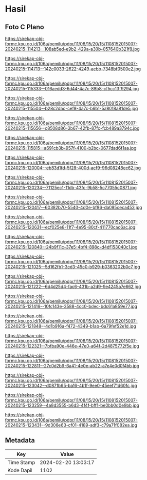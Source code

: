 # Hasil

## Foto C Plano

https://sirekap-obj-formc.kpu.go.id/106a/pemilu/pdpr/11/08/15/20/15/1108152015007-20240215-114213--108ab5ed-e9b2-429a-a30b-057640b321f8.jpg

https://sirekap-obj-formc.kpu.go.id/106a/pemilu/pdpr/11/08/15/20/15/1108152015007-20240215-114713--142c0033-2622-4249-acbb-7348bf0500e2.jpg

https://sirekap-obj-formc.kpu.go.id/106a/pemilu/pdpr/11/08/15/20/15/1108152015007-20240215-115333--016aedd3-6d44-4a7c-88b8-cf5cc13f9294.jpg

https://sirekap-obj-formc.kpu.go.id/106a/pemilu/pdpr/11/08/15/20/15/1108152015007-20240215-115504--b28c2dac-cef8-4a7c-b6b1-5a8018a81de5.jpg

https://sirekap-obj-formc.kpu.go.id/106a/pemilu/pdpr/11/08/15/20/15/1108152015007-20240215-115656--c8508d86-3b67-42fb-87fc-fcb489a3794c.jpg

https://sirekap-obj-formc.kpu.go.id/106a/pemilu/pdpr/11/08/15/20/15/1108152015007-20240215-115815--a691cb3b-957f-4100-b2bc-0677dad6f1aa.jpg

https://sirekap-obj-formc.kpu.go.id/106a/pemilu/pdpr/11/08/15/20/15/1108152015007-20240215-120004--eb83d1fd-5f28-400d-acf9-96d08248ec62.jpg

https://sirekap-obj-formc.kpu.go.id/106a/pemilu/pdpr/11/08/15/20/15/1108152015007-20240215-120234--71125ec1-11db-43fc-9b58-5c77055c0871.jpg

https://sirekap-obj-formc.kpu.go.id/106a/pemilu/pdpr/11/08/15/20/15/1108152015007-20240215-120417--60382b70-5540-4d0e-bf86-da085ceca453.jpg

https://sirekap-obj-formc.kpu.go.id/106a/pemilu/pdpr/11/08/15/20/15/1108152015007-20240215-120631--ecf025e8-11f7-4e95-80cf-411770cac6ac.jpg

https://sirekap-obj-formc.kpu.go.id/106a/pemilu/pdpr/11/08/15/20/15/1108152015007-20240215-120840--24b9f11c-37e5-4bf4-898c-d4df153040c1.jpg

https://sirekap-obj-formc.kpu.go.id/106a/pemilu/pdpr/11/08/15/20/15/1108152015007-20240215-121025--5d162fb1-3cd3-45c0-b929-b0363202b0c7.jpg

https://sirekap-obj-formc.kpu.go.id/106a/pemilu/pdpr/11/08/15/20/15/1108152015007-20240215-121222--6d4d25d4-fac6-431b-a2d9-9e4245a7e662.jpg

https://sirekap-obj-formc.kpu.go.id/106a/pemilu/pdpr/11/08/15/20/15/1108152015007-20240215-121416--10fc143e-3588-4cc0-bdec-bdc61a859e77.jpg

https://sirekap-obj-formc.kpu.go.id/106a/pemilu/pdpr/11/08/15/20/15/1108152015007-20240215-121848--4d1b916a-f472-4349-b1ab-6a79fef52e1d.jpg

https://sirekap-obj-formc.kpu.go.id/106a/pemilu/pdpr/11/08/15/20/15/1108152015007-20240215-122321--7bfba90e-446e-47e0-a64f-2d4875772f5e.jpg

https://sirekap-obj-formc.kpu.go.id/106a/pemilu/pdpr/11/08/15/20/15/1108152015007-20240215-122811--27c0d2b9-6a41-4e0e-ab22-a7e4e0d0f4bb.jpg

https://sirekap-obj-formc.kpu.go.id/106a/pemilu/pdpr/11/08/15/20/15/1108152015007-20240215-123042--d0871b65-ba16-4b1f-9ee0-45eef71d60fc.jpg

https://sirekap-obj-formc.kpu.go.id/106a/pemilu/pdpr/11/08/15/20/15/1108152015007-20240215-123259--4a8d3555-b6d3-4f4f-bff1-be0bb0d0e9bb.jpg

https://sirekap-obj-formc.kpu.go.id/106a/pemilu/pdpr/11/08/15/20/15/1108152015007-20240215-123431--9d306e63-cf01-4189-adf3-c79a71f082ea.jpg


## Metadata

| Key        | Value               |
| ---------- | ------------------- |
| Time Stamp | 2024-02-20 13:03:17 |
| Kode Dapil | 1102                |



